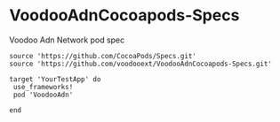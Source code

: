 # VoodooAdnCocoapods-Specs
Voodoo Adn Network pod spec

```
source 'https://github.com/CocoaPods/Specs.git'
source 'https://github.com/voodooext/VoodooAdnCocoapods-Specs.git'

target 'YourTestApp' do
 use_frameworks!
 pod 'VoodooAdn'

end
```
